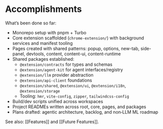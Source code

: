 # Accomplishments

What’s been done so far:

- Monorepo setup with pnpm + Turbo
- Core extension scaffolded (`chrome-extension/`) with background services and manifest tooling
- Pages created with shared patterns: popup, options, new-tab, side-panel, devtools, content, content-ui, content-runtime
- Shared packages established:
  - `@extension/contracts` for types and schemas
  - `@extension/agent-kit` for agent interfaces/registry
  - `@extension/llm` provider abstraction
  - `@extension/api-client` foundations
  - `@extension/shared`, `@extension/ui`, `@extension/i18n`, `@extension/storage`
  - Tooling: `hmr`, `vite-config`, `zipper`, `tailwindcss-config`
- Build/dev scripts unified across workspaces
- Project READMEs written across root, core, pages, and packages
- Plans drafted: agentic architecture, backlog, and non‑LLM ML roadmap

See also: [[Features]] and [[Future Features]].
